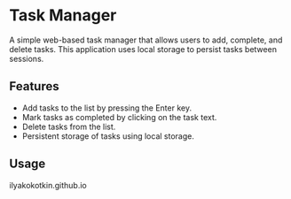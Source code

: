 # Task Manager

A simple web-based task manager that allows users to add, complete, and delete tasks. This application uses local storage to persist tasks between sessions.

## Features

- Add tasks to the list by pressing the Enter key.
- Mark tasks as completed by clicking on the task text.
- Delete tasks from the list.
- Persistent storage of tasks using local storage.

## Usage

ilyakokotkin.github.io
